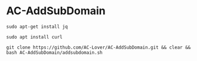 # AC-AddSubDomain

 ```
 sudo apt-get install jq
 ```
 
 ```
 sudo apt install curl
 ```
 
 ```
 git clone https://github.com/AC-Lover/AC-AddSubDomain.git && clear && bash AC-AddSubDomain/addsubdomain.sh
 ```
 
